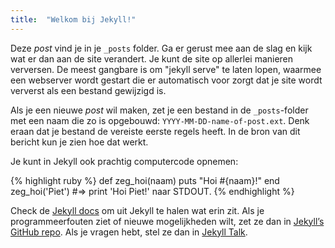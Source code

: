 ```yaml
---
title:  "Welkom bij Jekyll!"
---
```

Deze *post* vind je in je `_posts` folder. Ga er gerust mee aan de slag en kijk wat er dan aan de site verandert. Je kunt de site op allerlei manieren verversen. De meest gangbare is om "jekyll serve" te laten lopen, waarmee een webserver wordt gestart die er automatisch voor zorgt dat je site wordt ververst als een bestand gewijzigd is. 

Als je een nieuwe *post*  wil maken, zet je een bestand in de
`_posts`-folder met een naam die zo is opgebouwd: 
`YYYY-MM-DD-name-of-post.ext`. Denk eraan dat je bestand de 
vereiste eerste regels heeft. In de bron van dit bericht
kun je zien hoe dat werkt.  

Je kunt in Jekyll ook prachtig computercode opnemen:

{% highlight ruby %}
def zeg_hoi(naam)
  puts "Hoi #{naam}!"
end
zeg_hoi('Piet')
#=> print 'Hoi Piet!' naar STDOUT.
{% endhighlight %}

Check de [Jekyll docs][jekyll-docs] om uit Jekyll te halen wat erin zit.
Als je programmeerfouten ziet of nieuwe mogelijkheden wilt,
zet ze dan in [Jekyll’s GitHub repo][jekyll-gh]. 
Als je vragen hebt, stel ze dan in [Jekyll Talk][jekyll-talk].

[jekyll-docs]: https://jekyllrb.com/docs/home
[jekyll-gh]:   https://github.com/jekyll/jekyll
[jekyll-talk]: https://talk.jekyllrb.com/
